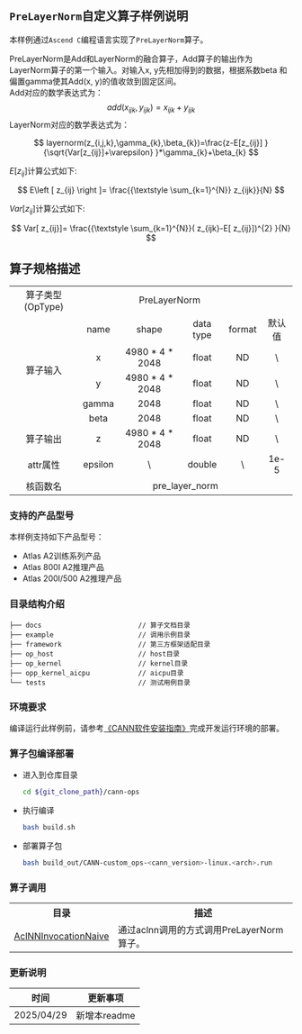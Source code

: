 ## `PreLayerNorm`自定义算子样例说明 
本样例通过`Ascend C`编程语言实现了`PreLayerNorm`算子。

PreLayerNorm是Add和LayerNorm的融合算子，Add算子的输出作为LayerNorm算子的第一个输入。对输入x, y先相加得到的数据，根据系数beta 和偏置gamma使其Add(x, y)的值收敛到固定区间。  
Add对应的数学表达式为：
$$add(x_{ijk}, y_{ijk})=x_{ijk}+ y_{ijk}$$
LayerNorm对应的数学表达式为：

$$ layernorm(z_{i,j,k},\gamma_{k},\beta_{k})=\frac{z-E[z_{ij}] }{\sqrt{Var[z_{ij}]+\varepsilon} }*\gamma_{k}+\beta_{k} $$

$E\left [ z_{ij}  \right ]$计算公式如下:

$$ E\left [ z_{ij}  \right ]= \frac{{\textstyle \sum_{k=1}^{N}} z_{ijk}}{N} $$

$Var[ z_{ij}]$计算公式如下:

$$ Var[ z_{ij}]= \frac{{\textstyle \sum_{k=1}^{N}}(  z_{ijk}-E[ z_{ij}])^{2}  }{N} $$

## 算子规格描述
<table>
<tr><td rowspan="1" align="center">算子类型(OpType)</td><td colspan="4" align="center">PreLayerNorm</td></tr>
</tr>
<tr><td rowspan="5" align="center">算子输入</td><td align="center">name</td><td align="center">shape</td><td align="center">data type</td><td align="center">format</td><td align="center">默认值</td></tr>
<tr><td align="center">x</td><td align="center">4980 * 4 * 2048</td><td align="center">float</td><td align="center">ND</td><td align="center">\</td></tr>
<tr><td align="center">y</td><td align="center">4980 * 4 * 2048</td><td align="center">float</td><td align="center">ND</td><td align="center">\</td></tr>
<tr><td align="center">gamma</td><td align="center">2048</td><td align="center">float</td><td align="center">ND</td><td align="center">\</td></tr>
<tr><td align="center">beta</td><td align="center">2048</td><td align="center">float</td><td align="center">ND</td><td align="center">\</td></tr>
</tr>
</tr>
<tr><td rowspan="1" align="center">算子输出</td><td align="center">z</td><td align="center">4980 * 4 * 2048</td><td align="center">float</td><td align="center">ND</td><td align="center">\</td></tr>
</tr>
<tr><td rowspan="1" align="center">attr属性</td><td align="center">epsilon</td><td align="center">\</td><td align="center">double</td><td align="center">\</td><td align="center">1e-5</td></tr>
</tr>
<tr><td rowspan="1" align="center">核函数名</td><td colspan="5" align="center">pre_layer_norm</td></tr>
</table>

### 支持的产品型号
本样例支持如下产品型号：
- Atlas A2训练系列产品
- Atlas 800I A2推理产品
- Atlas 200I/500 A2推理产品

### 目录结构介绍
```
├── docs                        // 算子文档目录
├── example                     // 调用示例目录
├── framework                   // 第三方框架适配目录
├── op_host                     // host目录
├── op_kernel                   // kernel目录
├── opp_kernel_aicpu            // aicpu目录
└── tests                       // 测试用例目录
```

### 环境要求
编译运行此样例前，请参考[《CANN软件安装指南》](https://hiascend.com/document/redirect/CannCommunityInstSoftware)完成开发运行环境的部署。

### 算子包编译部署
  - 进入到仓库目录

    ```bash
    cd ${git_clone_path}/cann-ops
    ```

  - 执行编译

    ```bash
    bash build.sh
    ```

  - 部署算子包

    ```bash
    bash build_out/CANN-custom_ops-<cann_version>-linux.<arch>.run
    ```
### 算子调用
<table>
    <th>目录</th><th>描述</th>
    <tr>
        <td><a href="./examples/AclNNInvocationNaive"> AclNNInvocationNaive</td><td>通过aclnn调用的方式调用PreLayerNorm算子。</td>
    </tr>
</table>

### 更新说明
| 时间 | 更新事项 |
|----|------|
| 2025/04/29 | 新增本readme |